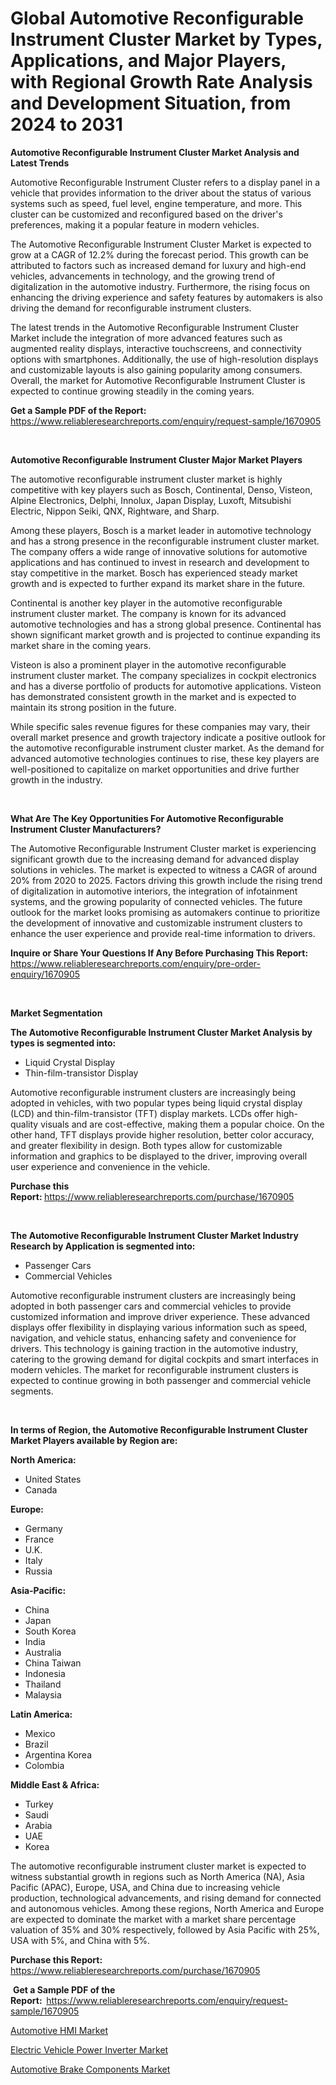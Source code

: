 <p><h1>Global Automotive Reconfigurable Instrument Cluster Market by Types, Applications, and Major Players, with Regional Growth Rate Analysis and Development Situation, from 2024 to 2031</h1></p><p><strong>Automotive Reconfigurable Instrument Cluster Market Analysis and Latest Trends</strong></p>
<p><p>Automotive Reconfigurable Instrument Cluster refers to a display panel in a vehicle that provides information to the driver about the status of various systems such as speed, fuel level, engine temperature, and more. This cluster can be customized and reconfigured based on the driver's preferences, making it a popular feature in modern vehicles.</p><p>The Automotive Reconfigurable Instrument Cluster Market is expected to grow at a CAGR of 12.2% during the forecast period. This growth can be attributed to factors such as increased demand for luxury and high-end vehicles, advancements in technology, and the growing trend of digitalization in the automotive industry. Furthermore, the rising focus on enhancing the driving experience and safety features by automakers is also driving the demand for reconfigurable instrument clusters.</p><p>The latest trends in the Automotive Reconfigurable Instrument Cluster Market include the integration of more advanced features such as augmented reality displays, interactive touchscreens, and connectivity options with smartphones. Additionally, the use of high-resolution displays and customizable layouts is also gaining popularity among consumers. Overall, the market for Automotive Reconfigurable Instrument Cluster is expected to continue growing steadily in the coming years.</p></p>
<p><strong>Get a Sample PDF of the Report:&nbsp;</strong> <a href="https://www.reliableresearchreports.com/enquiry/request-sample/1670905">https://www.reliableresearchreports.com/enquiry/request-sample/1670905</a></p>
<p>&nbsp;</p>
<p><strong>Automotive Reconfigurable Instrument Cluster Major Market Players</strong></p>
<p><p>The automotive reconfigurable instrument cluster market is highly competitive with key players such as Bosch, Continental, Denso, Visteon, Alpine Electronics, Delphi, Innolux, Japan Display, Luxoft, Mitsubishi Electric, Nippon Seiki, QNX, Rightware, and Sharp. </p><p>Among these players, Bosch is a market leader in automotive technology and has a strong presence in the reconfigurable instrument cluster market. The company offers a wide range of innovative solutions for automotive applications and has continued to invest in research and development to stay competitive in the market. Bosch has experienced steady market growth and is expected to further expand its market share in the future.</p><p>Continental is another key player in the automotive reconfigurable instrument cluster market. The company is known for its advanced automotive technologies and has a strong global presence. Continental has shown significant market growth and is projected to continue expanding its market share in the coming years.</p><p>Visteon is also a prominent player in the automotive reconfigurable instrument cluster market. The company specializes in cockpit electronics and has a diverse portfolio of products for automotive applications. Visteon has demonstrated consistent growth in the market and is expected to maintain its strong position in the future.</p><p>While specific sales revenue figures for these companies may vary, their overall market presence and growth trajectory indicate a positive outlook for the automotive reconfigurable instrument cluster market. As the demand for advanced automotive technologies continues to rise, these key players are well-positioned to capitalize on market opportunities and drive further growth in the industry.</p></p>
<p>&nbsp;</p>
<p><strong>What Are The Key Opportunities For Automotive Reconfigurable Instrument Cluster Manufacturers?</strong></p>
<p><p>The Automotive Reconfigurable Instrument Cluster market is experiencing significant growth due to the increasing demand for advanced display solutions in vehicles. The market is expected to witness a CAGR of around 20% from 2020 to 2025. Factors driving this growth include the rising trend of digitalization in automotive interiors, the integration of infotainment systems, and the growing popularity of connected vehicles. The future outlook for the market looks promising as automakers continue to prioritize the development of innovative and customizable instrument clusters to enhance the user experience and provide real-time information to drivers.</p></p>
<p><strong>Inquire or Share Your Questions If Any Before Purchasing This Report:</strong> <a href="https://www.reliableresearchreports.com/enquiry/pre-order-enquiry/1670905">https://www.reliableresearchreports.com/enquiry/pre-order-enquiry/1670905</a></p>
<p>&nbsp;</p>
<p><strong>Market Segmentation</strong></p>
<p><strong>The Automotive Reconfigurable Instrument Cluster Market Analysis by types is segmented into:</strong></p>
<p><ul><li>Liquid Crystal Display</li><li>Thin-film-transistor Display</li></ul></p>
<p><p>Automotive reconfigurable instrument clusters are increasingly being adopted in vehicles, with two popular types being liquid crystal display (LCD) and thin-film-transistor (TFT) display markets. LCDs offer high-quality visuals and are cost-effective, making them a popular choice. On the other hand, TFT displays provide higher resolution, better color accuracy, and greater flexibility in design. Both types allow for customizable information and graphics to be displayed to the driver, improving overall user experience and convenience in the vehicle.</p></p>
<p><strong>Purchase this Report:&nbsp;</strong><a href="https://www.reliableresearchreports.com/purchase/1670905">https://www.reliableresearchreports.com/purchase/1670905</a></p>
<p>&nbsp;</p>
<p><strong>The Automotive Reconfigurable Instrument Cluster Market Industry Research by Application is segmented into:</strong></p>
<p><ul><li>Passenger Cars</li><li>Commercial Vehicles</li></ul></p>
<p><p>Automotive reconfigurable instrument clusters are increasingly being adopted in both passenger cars and commercial vehicles to provide customized information and improve driver experience. These advanced displays offer flexibility in displaying various information such as speed, navigation, and vehicle status, enhancing safety and convenience for drivers. This technology is gaining traction in the automotive industry, catering to the growing demand for digital cockpits and smart interfaces in modern vehicles. The market for reconfigurable instrument clusters is expected to continue growing in both passenger and commercial vehicle segments.</p></p>
<p>&nbsp;</p>
<p><strong>In terms of Region, the Automotive Reconfigurable Instrument Cluster Market Players available by Region are:</strong></p>
<p>
    <p> <strong> North America: </strong>
        <ul>
            <li>United States</li>
            <li>Canada</li>
        </ul>
        </p> 
    <p> <strong> Europe: </strong>
        <ul>
            <li>Germany</li>
            <li>France</li>
            <li>U.K.</li>
            <li>Italy</li>
            <li>Russia</li>
        </ul>
        </p> 
    <p> <strong> Asia-Pacific: </strong>
        <ul>
            <li>China</li>
            <li>Japan</li>
            <li>South Korea</li>
            <li>India</li>
            <li>Australia</li>
            <li>China Taiwan</li>
            <li>Indonesia</li>
            <li>Thailand</li>
            <li>Malaysia</li>
        </ul>
        </p> 
    <p> <strong> Latin America: </strong>
        <ul>
            <li>Mexico</li>
            <li>Brazil</li>
            <li>Argentina Korea</li>
            <li>Colombia</li>
        </ul>
        </p> 
    <p> <strong> Middle East & Africa: </strong>
        <ul>
            <li>Turkey</li>
            <li>Saudi</li>
            <li>Arabia</li>
            <li>UAE</li>
            <li>Korea</li>
        </ul>
    </p>
    </p>
<p><p>The automotive reconfigurable instrument cluster market is expected to witness substantial growth in regions such as North America (NA), Asia Pacific (APAC), Europe, USA, and China due to increasing vehicle production, technological advancements, and rising demand for connected and autonomous vehicles. Among these regions, North America and Europe are expected to dominate the market with a market share percentage valuation of 35% and 30% respectively, followed by Asia Pacific with 25%, USA with 5%, and China with 5%.</p></p>
<p><strong>Purchase this Report: </strong><a href="https://www.reliableresearchreports.com/purchase/1670905">https://www.reliableresearchreports.com/purchase/1670905</a></p>
<p>&nbsp;<strong>Get a Sample PDF of the Report:&nbsp;&nbsp;</strong><a href="https://www.reliableresearchreports.com/enquiry/request-sample/1670905">https://www.reliableresearchreports.com/enquiry/request-sample/1670905</a></p>
<p><strong></strong></p>
<p><p><a href="https://github.com/joannagoyvaerts/Market-Research-Report-List-1/blob/main/automotive-hmi-market.md">Automotive HMI Market</a></p><p><a href="https://github.com/lubmix/Market-Research-Report-List-1/blob/main/electric-vehicle-power-inverter-market.md">Electric Vehicle Power Inverter Market</a></p><p><a href="https://github.com/Hazelklievgspy6vdcsmu106w/Market-Research-Report-List-1/blob/main/automotive-brake-components-market.md">Automotive Brake Components Market</a></p></p>